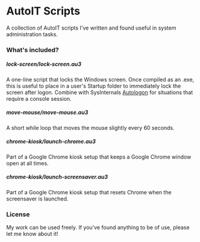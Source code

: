 <h1>AutoIT Scripts</h1>

<p>A collection of AutoIT scripts I've written and found useful in system administration tasks.</p>

<h3>What's included?</h3>

<h5>lock-screen/lock-screen.au3</h5>

<p>A one-line script that locks the Windows screen. Once compiled as an .exe, this is useful to place in a user's Startup folder to immediately lock the screen after logon. Combine with SysInternals <a href="http://technet.microsoft.com/en-us/sysinternals/bb963905.aspx">Autologon</a> for situations that require a console session.</p>

<h5>move-mouse/move-mouse.au3</h5>

<p>A short while loop that moves the mouse slightly every 60 seconds.</p>

<h5>chrome-kiosk/launch-chrome.au3</h5>

<p>Part of a Google Chrome kiosk setup that keeps a Google Chrome window open at all times.</p>

<h5>chrome-kiosk/launch-screensaver.au3</h5>

<p>Part of a Google Chrome kiosk setup that resets Chrome when the screensaver is launched.</p>

<h3>License</h3>

<p>My work can be used freely. If you've found anything to be of use, please let me know about it!</p>